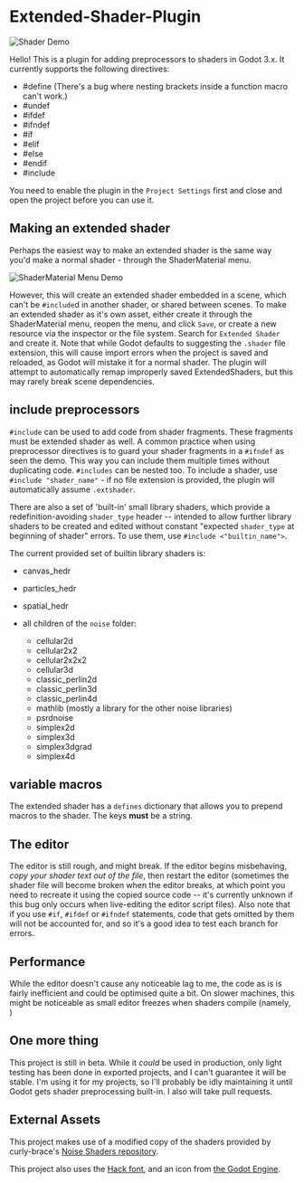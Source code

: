 # Extended-Shader-Plugin

![Shader Demo](https://i.imgur.com/R425Hn1.png)

Hello! This is a plugin for adding preprocessors to shaders in Godot 3.x.
It currently supports the following directives:
* #define (There's a bug where nesting brackets inside a function macro can't work.)
* #undef
* #ifdef
* #ifndef
* #if
* #elif
* #else
* #endif
* #include

You need to enable the plugin in the `Project Settings` first and close and open the project before you can use it.

## Making an extended shader

Perhaps the easiest way to make an extended shader is the same way you'd make a normal shader - through the ShaderMaterial menu.

![ShaderMaterial Menu Demo](https://i.imgur.com/Eskc6j9.png)

However, this will create an extended shader embedded in a scene, which can't be `#include`d in another shader, or shared between scenes. To make an extended shader as it's own asset, either create it through the ShaderMaterial menu, reopen the menu, and click `Save`, or create a new resource via the inspector or the file system. Search for `Extended Shader` and create it. Note that while Godot defaults to suggesting the `.shader` file extension, this will cause import errors when the project is saved and reloaded, as Godot will mistake it for a normal shader. The plugin will attempt to automatically remap improperly saved ExtendedShaders, but this may rarely break scene dependencies.

## include preprocessors

`#include` can be used to add code from shader fragments. These fragments must be extended shader as well. A common practice when using preprocessor directives is to guard your shader fragments in a `#ifndef` as seen the demo. This way you can include them multiple times without duplicating code. `#includes` can be nested too.
To include a shader, use `#include "shader_name"` - if no file extension is provided, the plugin will automatically assume `.extshader`.

There are also a set of 'built-in' small library shaders, which provide a redefinition-avoiding `shader_type` header -- intended to allow further library shaders to be created and edited without constant "expected `shader_type` at beginning of shader" errors. To use them, use `#include <"builtin_name">`.

The current provided set of builtin library shaders is:
* canvas_hedr
* particles_hedr
* spatial_hedr
* all children of the `noise` folder:

  * cellular2d
  * cellular2x2
  * cellular2x2x2
  * cellular3d
  * classic_perlin2d
  * classic_perlin3d
  * classic_perlin4d
  * mathlib (mostly a library for the other noise libraries)
  * psrdnoise
  * simplex2d
  * simplex3d
  * simplex3dgrad
  * simplex4d

## variable macros

The extended shader has a `defines` dictionary that allows you to prepend macros to the shader. The keys __must__ be a string. 

## The editor

The editor is still rough, and might break. If the editor begins misbehaving, *copy your shader text out of the file*, then restart the editor (sometimes the shader file will become broken when the editor breaks, at which point you need to recreate it using the copied source code -- it's currently unknown if this bug only occurs when live-editing the editor script files). Also note that if you use `#if`, `#ifdef` or `#ifndef` statements, code that gets omitted by them will not be accounted for, and so it's a good idea to test each branch for errors.

## Performance

While the editor doesn't cause any noticeable lag to me, the code as is is fairly inefficient and could be optimised quite a bit. On slower machines, this might be noticeable as small editor freezes when shaders compile (namely, )

## One more thing

This project is still in beta. While it _could_ be used in production, only light testing has been done in exported projects, and I can't guarantee it will be stable. I'm using it for my projects, so I'll probably be idly maintaining it until Godot gets shader preprocessing built-in. I also will take pull requests.


## External Assets

This project makes use of a modified copy of the shaders provided by curly-brace's [Noise Shaders repository](https://github.com/curly-brace/Godot-3.0-Noise-Shaders/).

This project also uses the [Hack font](https://github.com/source-foundry/Hack/), and an icon from [the Godot Engine](https://github.com/godotengine/godot).
